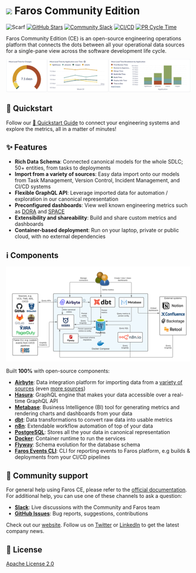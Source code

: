 # ![](img/faros.ico) Faros Community Edition

![Scarf](https://static.scarf.sh/a.png?x-pxid=0475e7d4-ff53-4d59-9ba7-7ecf4760a96c)
[![GitHub Stars](https://img.shields.io/github/stars/faros-ai/faros-community-edition?style=social)](https://github.com/faros-ai/faros-community-edition/stargazers/)
[![Community Slack](https://img.shields.io/badge/chat-Slack-%234a154b)](https://community.faros.ai/docs/slack)
[![CI/CD](https://github.com/faros-ai/faros-community-edition/actions/workflows/ci-cd.yml/badge.svg)](https://github.com/faros-ai/faros-community-edition/actions/workflows/ci-cd.yml)
[![PR Cycle Time](https://img.shields.io/badge/dynamic/json?color=informational&label=PR%20Cycle%20Time&query=%24%5B0%5D.pr_cycle_time&suffix=%20days&url=https%3A%2F%2Fmetabase.faros-ce.onplural.sh%2Fapi%2Fpublic%2Fcard%2F7fc36121-3005-49b8-aa14-02d29b53e247%2Fquery%2Fjson)](https://metabase.faros-ce.onplural.sh/public/dashboard/3da18b00-49fd-45d9-81d8-d71ff57442b2?relative_date=past30days&repository=faros-community-edition)

Faros Community Edition (CE) is an open-source engineering operations platform that connects the dots between all your operational data sources for a single-pane view across the software development life cycle.

![Metrics](img/metrics.png)

## 🏁 Quickstart

Follow our [🏁 Quickstart Guide](https://community.faros.ai/docs/quickstart) to connect your engineering systems and explore the metrics, all in a matter of minutes!

## ✨ Features

- **Rich Data Schema**: Connected canonical models for the whole SDLC; 50+ entities, from tasks to deployments
- **Import from a variety of sources**: Easy data import onto our models from Task Management, Version Control, Incident Management, and CI/CD systems
- **Flexible GraphQL API**: Leverage imported data for automation / exploration in our canonical representation
- **Preconfigured dashboards**: View well known engineering metrics such as [DORA](https://cloud.google.com/blog/products/devops-sre/using-the-four-keys-to-measure-your-devops-performance) and [SPACE](https://queue.acm.org/detail.cfm?id=3454124)
- **Extensibility and shareability**: Build and share custom metrics and dashboards
- **Container-based deployment**: Run on your laptop, private or public cloud, with no external dependencies

## ℹ️ Components

![Architecture](img/architecture.png)

Built **100%** with open-source components:

- **[Airbyte](https://airbyte.com)**: Data integration platform for importing data from a [variety of sources](https://github.com/faros-ai/airbyte-connectors) (even [more sources](https://github.com/airbytehq/airbyte/tree/master/airbyte-integrations/connectors))
- **[Hasura](https://hasura.io)**: GraphQL engine that makes your data accessible over a real-time GraphQL API
- **[Metabase](https://metabase.com)**: Business Intelligence (BI) tool for generating metrics and rendering charts and dashboards from your data
- **[dbt](https://www.getdbt.com)**: Data transformations to convert raw data into usable metrics
- **[n8n](https://n8n.io/)**: Extendable workflow automation of top of your data
- **[PostgreSQL](https://www.postgresql.org)**: Stores all the your data in canonical representation
- **[Docker](https://www.docker.com)**: Container runtime to run the services
- **[Flyway](https://flywaydb.org)**: Schema evolution for the database schema
- **[Faros Events CLI](https://github.com/faros-ai/faros-events-cli)**: CLI for reporting events to Faros platform, e.g builds & deployments from your CI/CD pipelines

## 🤗 Community support

For general help using Faros CE, please refer to the [official documentation](https://community.faros.ai). For additional help, you can use one of these channels to ask a question:

- **[Slack](https://community.faros.ai/docs/slack)**: Live discussions with the Community and Faros team
- **[GitHub Issues](https://github.com/faros-ai/faros-community-edition/issues)**: Bug reports, suggestions, contributions

Check out our [website](https://faros.ai). Follow us on [Twitter](https://twitter.com/Faros_AI) or [LinkedIn](https://www.linkedin.com/company/faros-ai/) to get the latest company news.

## 📜 License

[Apache License 2.0](LICENSE)
